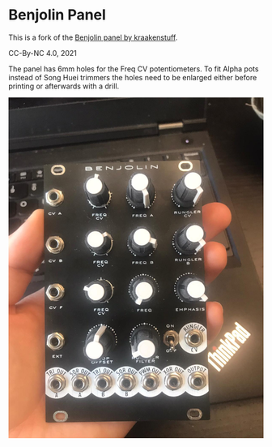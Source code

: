 # Benjolin Panel

This is a fork of the [Benjolin panel by kraakenstuff](https://github.com/kraakenstuff/BenjolinPanel).

CC-By-NC 4.0, 2021

The panel has 6mm holes for the Freq CV potentiometers. To fit Alpha pots instead of Song Huei trimmers the holes need to be enlarged either before printing or afterwards with a drill.

![panel](panel.jpeg)